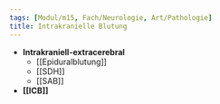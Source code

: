 ```yaml
---
tags: [Modul/m15, Fach/Neurologie, Art/Pathologie]
title: Intrakranielle Blutung
---
```

- **Intrakraniell-extracerebral**
	- [[Epiduralblutung]]
	- [[SDH]]
	- [[SAB]]
- **[[ICB]]**